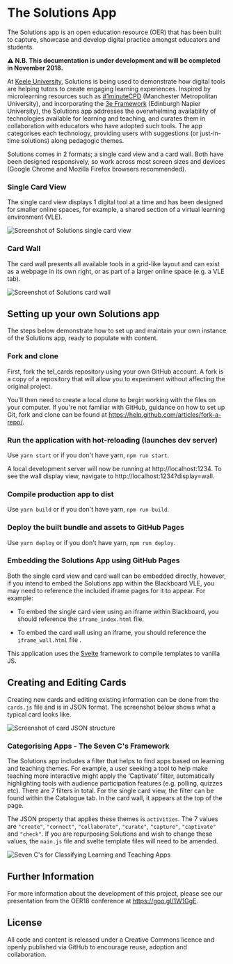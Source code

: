 # The Solutions App

The Solutions app is an open education resource (OER) that has been built to capture, showcase and develop digital practice amongst educators and students.

**:warning: N.B. This documentation is under development and will be completed in November 2018.**

At [Keele University](https://www.keele.ac.uk), Solutions is being used to demonstrate how digital tools are helping tutors to create engaging learning experiences. Inspired by microlearning resources such as [#1minuteCPD](https://1minutecpd.wordpress.com/) (Manchester Metropolitan University), and incorporating the [3e Framework](https://staff.napier.ac.uk/services/vice-principal-academic/academic/TEL/TechBenchmark/Pages/Introduction.aspx) (Edinburgh Napier University), the Solutions app addresses the overwhelming availability of technologies available for learning and teaching, and curates them in collaboration with educators who have adopted such tools. The app categorises each technology, providing users with suggestions (or just-in-time solutions) along pedagogic themes. 

Solutions comes in 2 formats; a single card view and a card wall. Both have been designed responsively, so work across most screen sizes and devices (Google Chrome and Mozilla Firefox browsers recommended).  

### Single Card View

The single card view displays 1 digital tool at a time and has been designed for smaller online spaces, for example, a shared section of a virtual learning environment (VLE).

![Screenshot of Solutions single card view](https://github.com/humsstel/tel_cards/blob/master/screenshots/solutions_card_view.png)

### Card Wall

The card wall presents all available tools in a grid-like layout and can exist as a webpage in its own right, or as part of a larger online space (e.g. a VLE tab).  

![Screenshot of Solutions card wall](https://github.com/humsstel/tel_cards/blob/master/screenshots/solutions_app_wall.jpg)

## Setting up your own Solutions app

The steps below demonstrate how to set up and maintain your own instance of the Solutions app, ready to populate with content.

### Fork and clone

First, fork the tel_cards repository using your own GitHub account. A fork is a copy of a repository that will allow you to experiment without affecting the original project. 

You'll then need to create a local clone to begin working with the files on your computer. If you're not familiar with GitHub, guidance on how to set up Git, fork and clone can be found at https://help.github.com/articles/fork-a-repo/.

### Run the application with hot-reloading (launches dev server)
Use `yarn start` or if you don't have yarn, `npm run start`.

A local development server will now be running at http://localhost:1234. To see the wall display view, navigate to http://localhost:1234?display=wall.

### Compile production app to dist
Use `yarn build` or if you don't have yarn, `npm run build`.

### Deploy the built bundle and assets to GitHub Pages
Use `yarn deploy` or if you don't have yarn, `npm run deploy`.

### Embedding the Solutions App using GitHub Pages
Both the single card view and card wall can be embedded directly, however, if you intend to embed the Solutions app within the Blackboard VLE, you may need to reference the included iframe pages for it to appear. For example:

* To embed the single card view using an iframe within Blackboard, you should reference the `iframe_index.html` file.

* To embed the card wall using an iframe, you should reference the `iframe_wall.html` file .

This application uses the [Svelte](https://svelte.technology/) framework to compile templates to vanilla JS. 

## Creating and Editing Cards

Creating new cards and editing existing information can be done from the `cards.js` file and is in JSON format. The screenshot below shows what a typical card looks like. 

![Screenshot of card JSON structure](https://github.com/humsstel/tel_cards/blob/master/screenshots/card_json.png)

### Categorising Apps - The Seven C's Framework

The Solutions app includes a filter that helps to find apps based on learning and teaching themes. For example, a user seeking a tool to help make teaching more interactive might apply the ‘Captivate’ filter, automatically highlighting tools with audience participation features (e.g. polling, quizzes etc). There are 7 filters in total. For the single card view, the filter can be found within the Catalogue tab. In the card wall, it appears at the top of the page. 

The JSON property that applies these themes is `activities`. The 7 values are `"create"`, `"connect"`, `"collaborate"`, `"curate"`, `"capture"`, `"captivate"` and `"check"`. If you are repurposing Solutions and wish to change these values, the `main.js` file and svelte template files will need to be amended.

![Seven C's for Classifying Learning and Teaching Apps](https://github.com/humsstel/tel_cards/blob/master/screenshots/seven_c_framework.png)

## Further Information

For more information about the development of this project, please see our presentation from the OER18 conference at https://goo.gl/1W1GgE. 

## License

All code and content is released under a Creative Commons licence and openly published via GitHub to encourage reuse, adoption and collaboration.
